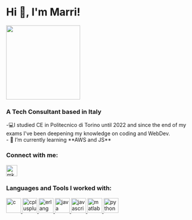 <div>
   <div align="left">
  <h1>Hi 👋, I'm Marri! 
    </div>
    <div align="left">
      <img src="https://media.giphy.com/media/Rs0JBoGpPxMAlnVc8y/giphy.gif" width="200"/>
    </div>
  </h1>
</div>


<h3>A Tech Consultant based in Italy</h3>
-💻I studied CE in Politecnico di Torino until 2022 and since the end of my exams I've been deepening my knowledge on coding and WebDev.<br>
- 🌱 I’m currently learning **AWS and JS**

<h3 align="left">Connect with me:</h3>
<p align="left">
<a href="https://linkedin.com/in/mkargar98" target="blank"><img align="center" src="https://i0.wp.com/viaggiosoloandata.it/wp-content/uploads/2019/02/linkedin-logo.png?fit=1000%2C250&ssl=1" alt="mkargar98" height="30" width=auto /></a>
</p>

<h3 align="left">Languages and Tools I worked with:</h3>
<p align="left"> 
   
  <a href="https://www.cprogramming.com/" target="_blank" rel="noreferrer"> 
    <img src="https://upload.wikimedia.org/wikipedia/commons/thumb/1/18/ISO_C%2B%2B_Logo.svg/459px-ISO_C%2B%2B_Logo.svg.png" alt="c" width="40" height="40"/> 
  </a> 
  <a href="https://www.w3schools.com/cpp/" target="_blank" rel="noreferrer"> 
    <img src="" alt="cplusplus" width="40" height="40"/> 
  </a> 
  <a href="https://www.erlang.org/" target="_blank" rel="noreferrer"> 
    <img src="https://www.erlang.org/assets/img/erlang-228x200.png" alt="erlang" width="40" height="40"/> 
  </a> 
  <a href="https://www.java.com" target="_blank" rel="noreferrer"> 
    <img src="https://spng.pngfind.com/pngs/s/145-1450650_active-learning-circles-in-syracuse-java-programming-language.png" alt="java" width="40" height="40"/> 
  </a> 
  <a href="https://developer.mozilla.org/en-US/docs/Web/JavaScript" target="_blank" rel="noreferrer"> 
    <img src="https://upload.wikimedia.org/wikipedia/commons/6/6a/JavaScript-logo.png" alt="javascript" width="40" height="40"/> 
  </a> 
  <a href="https://www.mathworks.com/" target="_blank" rel="noreferrer">
    <img src="https://upload.wikimedia.org/wikipedia/commons/2/21/Matlab_Logo.png" alt="matlab" width="40" height="40"/> 
  </a> 
  <a href="https://www.python.org" target="_blank" rel="noreferrer"> 
    <img src="https://banner2.cleanpng.com/20180412/kye/kisspng-python-programming-language-computer-programming-language-5acfdc3636bac7.8891188615235717662242.jpg" alt="python" width="40" height="40"/> 
  </a> 
</p>
